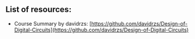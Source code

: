 ## List of resources:

- Course Summary by davidrzs: [https://github.com/davidrzs/Design-of-Digital-Circuits](https://github.com/davidrzs/Design-of-Digital-Circuits)